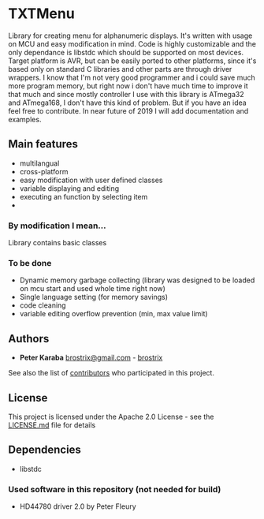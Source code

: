 # TXTMenu
Library for creating menu for alphanumeric displays. It's written with usage on MCU and easy modification in mind. Code is highly customizable and the only dependance is libstdc which should be supported on most devices. Target platform is AVR, but can be easily ported to other platforms, since it's based only on standard C libraries and other parts are through driver wrappers.
I know that I'm not very good programmer and i could save much more program memory, but right now i don't have much time to improve it that much and since mostly controller I use with this library is ATmega32 and ATmega168, I don't have this kind of problem. But if you have an idea feel free to contribute. In near future of 2019 I will add documentation and examples.

## Main features
* multilangual
* cross-platform
* easy modification with user defined classes
* variable displaying and editing
* executing an function by selecting item
* 

### By modification I mean...
Library contains basic classes

### To be done
* Dynamic memory garbage collecting (library was designed to be loaded on mcu start and used whole time right now)
* Single language setting (for memory savings)
* code cleaning
* variable editing overflow prevention (min, max value limit)

## Authors

* **Peter Karaba** <brostrix@gmail.com> - [brostrix](https://github.com/brostrix)

See also the list of [contributors](https://github.com/brostrix/ictus/contributors) who participated in this project.

## License

This project is licensed under the Apache 2.0 License - see the [LICENSE.md](LICENSE.md) file for details

## Dependencies
* libstdc

### Used software in this repository (not needed for build)
* HD44780 driver 2.0 by Peter Fleury
